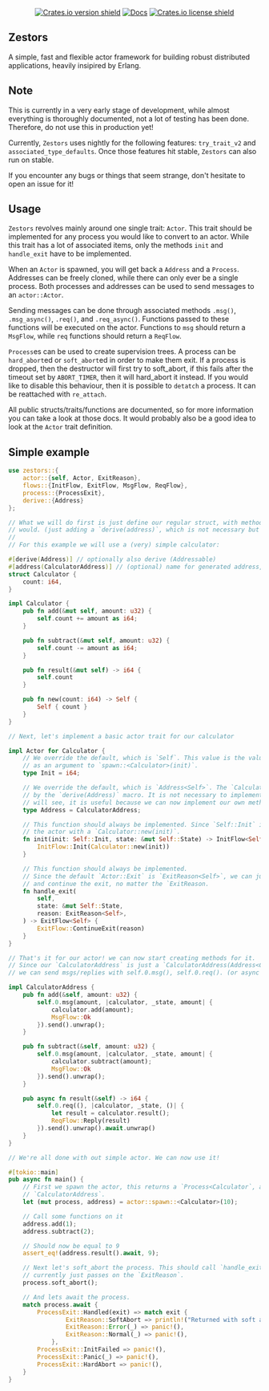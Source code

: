 <div align="center">
  <p>

[![Crates.io version shield](https://img.shields.io/crates/v/zestors.svg)](https://crates.io/crates/zestors)
[![Docs](https://docs.rs/zestors/badge.svg)](https://docs.rs/zestors/0.0.1/)
[![Crates.io license shield](https://img.shields.io/crates/l/zestors.svg)](https://crates.io/crates/zestors)

 </p>
</div>

## Zestors
A simple, fast and flexible actor framework for building robust distributed applications,
heavily insipired by Erlang.

## Note
This is currently in a very early stage of development, while almost everything is
thoroughly documented, not a lot of testing has been done. Therefore, do not use this in
production yet!

Currently, `Zestors` uses nightly for the following features: `try_trait_v2` and
`associated_type_defaults`. Once those features hit stable, `Zestors` can also run on stable.

If you encounter any bugs or things that seem strange, don't hesitate to open an issue for it!

## Usage
`Zestors` revolves mainly around one single trait: `Actor`. This trait should be
implemented for any process you would like to convert to an actor. While this trait has a lot
of associated items, only the methods `init` and `handle_exit` have to be implemented.

When an `Actor` is spawned, you will get back a `Address` and a
`Process`. Addresses can be freely cloned, while there can only ever be a single
process. Both processes and addresses can be used to send messages to an `actor::Actor`.

Sending messages can be done through associated methods `.msg()`, `.msg_async()`, `.req()`, and
`.req_async()`. Functions passed to these functions will be executed on the actor. Functions
to `msg` should return a `MsgFlow`, while `req` functions should return a
`ReqFlow`.

`Process`es can be used to create supervision trees. A process can be
`hard_abort`ed or `soft_abort`ed in order to make them
exit. If a process is dropped, then the destructor will first try to soft_abort, if this fails
after the timeout set by `ABORT_TIMER`, then it will hard_abort it instead. If
you would like to disable this behaviour, then it is possible to `detatch` a
process. It can be reattached with `re_attach`.

All public structs/traits/functions are documented, so for more information you can take a look
at those docs. It would probably also be a good idea to look at the `Actor` trait 
definition.

## Simple example
```rust
use zestors::{
    actor::{self, Actor, ExitReason},
    flows::{InitFlow, ExitFlow, MsgFlow, ReqFlow},
    process::{ProcessExit},
    derive::{Address}
};

// What we will do first is just define our regular struct, with methods etc. Just as you normally
// would. (just adding a `derive(address)`, which is not necessary but is explained later).
//
// For this example we will use a (very) simple calculator:

#[derive(Address)] // optionally also derive (Addressable)
#[address(CalculatorAddress)] // (optional) name for generated address, this the default.
struct Calculator {
    count: i64,
}

impl Calculator {
    pub fn add(&mut self, amount: u32) {
        self.count += amount as i64;
    }

    pub fn subtract(&mut self, amount: u32) {
        self.count -= amount as i64;
    }

    pub fn result(&mut self) -> i64 {
        self.count
    }

    pub fn new(count: i64) -> Self {
        Self { count }
    }
}

// Next, let's implement a basic actor trait for our calculator

impl Actor for Calculator {
    // We override the default, which is `Self`. This value is the value that will be passed
    // as an argument to `spawn::<Calculator>(init)`.
    type Init = i64;

    // We override the default, which is `Address<Self>`. The `CalculatorAddress` is generated
    // by the `derive(Address)` macro. It is not necessary to implement this, however as you
    // will see, it is useful because we can now implement our own methods on this.
    type Address = CalculatorAddress;

    // This function should always be implemented. Since `Self::Init` is now `i64`, we initialize
    // the actor with a `Calculator::new(init)`.
    fn init(init: Self::Init, state: &mut Self::State) -> InitFlow<Self> {
        InitFlow::Init(Calculator::new(init))
    }

    // This function should always be implemented.
    // Since the default `Actor::Exit` is `ExitReason<Self>`, we can just directly pass reason
    // and continue the exit, no matter the `ExitReason.
    fn handle_exit(
        self,
        state: &mut Self::State,
        reason: ExitReason<Self>,
    ) -> ExitFlow<Self> {
        ExitFlow::ContinueExit(reason)
    }
}

// That's it for our actor! we can now start creating methods for it.
// Since our `CalculatorAddress` is just a `CalculatorAddress(Address<Calculator>)`,
// we can send msgs/replies with self.0.msg(), self.0.req(). (or async versions)

impl CalculatorAddress {
    pub fn add(&self, amount: u32) {
        self.0.msg(amount, |calculator, _state, amount| {
            calculator.add(amount);
            MsgFlow::Ok
        }).send().unwrap();
    }

    pub fn subtract(&self, amount: u32) {
        self.0.msg(amount, |calculator, _state, amount| {
            calculator.subtract(amount);
            MsgFlow::Ok
        }).send().unwrap();
    }

    pub async fn result(&self) -> i64 {
        self.0.req((), |calculator, _state, ()| {
            let result = calculator.result();
            ReqFlow::Reply(result)
        }).send().unwrap().await.unwrap()
    }
}

// We're all done with out simple actor. We can now use it!

#[tokio::main]
pub async fn main() {
    // First we spawn the actor, this returns a `Process<Calculator`, and a
    // `CalculatorAddress`.
    let (mut process, address) = actor::spawn::<Calculator>(10);

    // Call some functions on it
    address.add(1);
    address.subtract(2);

    // Should now be equal to 9
    assert_eq!(address.result().await, 9);

    // Next let's soft_abort the process. This should call `handle_exit()`, which
    // currently just passes on the `ExitReason`.
    process.soft_abort();

    // And lets await the process.
    match process.await {
        ProcessExit::Handled(exit) => match exit {
                ExitReason::SoftAbort => println!("Returned with soft abort"),
                ExitReason::Error(_) => panic!(),
                ExitReason::Normal(_) => panic!(),
            },
        ProcessExit::InitFailed => panic!(),
        ProcessExit::Panic(_) => panic!(),
        ProcessExit::HardAbort => panic!(),
    }
}
```
